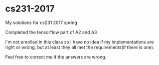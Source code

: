 # cs231-2017
My solutions for cs231 2017 spring 

Completed the tensorflow part of A2 and A3

I'm not enrolled in this class so I have no idea if my implementations are right or wrong, but at least they all met the requirements(if there is one).

Feel free to correct me if the answers are wrong.
